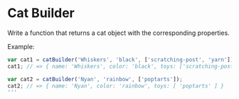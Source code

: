 # Cat Builder

Write a function that returns a cat object with the corresponding properties.  

Example:

```js
var cat1 = catBuilder('Whiskers', 'black', ['scratching-post', 'yarn']);
cat1; // => { name: 'Whiskers', color: 'black', toys: ['scratching-post', 'yarn'] }

var cat2 = catBuilder('Nyan', 'rainbow', ['poptarts']);
cat2; // => { name: 'Nyan', color: 'rainbow', toys: [ 'poptarts' ] }
'''